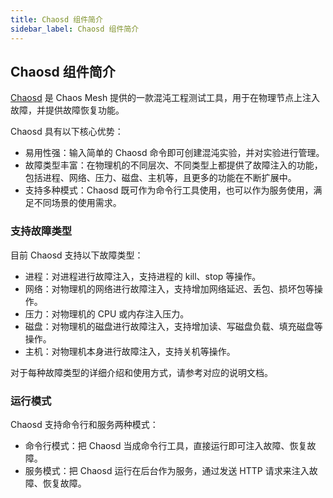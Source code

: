 ```yaml
---
title: Chaosd 组件简介
sidebar_label: Chaosd 组件简介
---
```


## Chaosd 组件简介

[Chaosd](https://github.com/chaos-mesh/chaosd) 是 Chaos Mesh 提供的一款混沌工程测试工具，用于在物理节点上注入故障，并提供故障恢复功能。

Chaosd 具有以下核心优势：

- 易用性强：输入简单的 Chaosd 命令即可创建混沌实验，并对实验进行管理。
- 故障类型丰富：在物理机的不同层次、不同类型上都提供了故障注入的功能，包括进程、网络、压力、磁盘、主机等，且更多的功能在不断扩展中。
- 支持多种模式：Chaosd 既可作为命令行工具使用，也可以作为服务使用，满足不同场景的使用需求。

### 支持故障类型

目前 Chaosd 支持以下故障类型：

- 进程：对进程进行故障注入，支持进程的 kill、stop 等操作。
- 网络：对物理机的网络进行故障注入，支持增加网络延迟、丢包、损坏包等操作。
- 压力：对物理机的 CPU 或内存注入压力。
- 磁盘：对物理机的磁盘进行故障注入，支持增加读、写磁盘负载、填充磁盘等操作。
- 主机：对物理机本身进行故障注入，支持关机等操作。

对于每种故障类型的详细介绍和使用方式，请参考对应的说明文档。

### 运行模式

Chaosd 支持命令行和服务两种模式：

- 命令行模式：把 Chaosd 当成命令行工具，直接运行即可注入故障、恢复故障。
- 服务模式：把 Chaosd 运行在后台作为服务，通过发送 HTTP 请求来注入故障、恢复故障。
